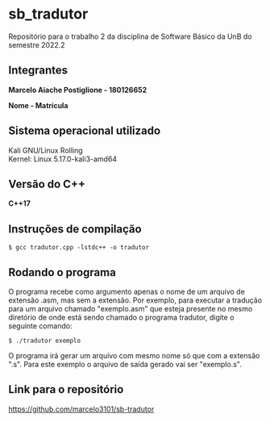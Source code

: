 # sb_tradutor
Repositório para o trabalho 2 da disciplina de Software Básico da UnB do semestre 2022.2

## Integrantes
**Marcelo Aiache Postiglione - 180126652**

**Nome - Matrícula**

## Sistema operacional utilizado
Kali GNU/Linux Rolling          
Kernel: Linux 5.17.0-kali3-amd64

## Versão do C++
**C++17**

## Instruções de compilação
```
$ gcc tradutor.cpp -lstdc++ -o tradutor 
```

## Rodando o programa
O programa recebe como argumento apenas o nome de um arquivo de extensão .asm, mas sem a extensão. Por exemplo, para executar a tradução para um arquivo chamado "exemplo.asm" que esteja presente no mesmo diretório de onde está sendo chamado o programa tradutor, digite o seguinte comando:

```
$ ./tradutor exemplo
```

O programa irá gerar um arquivo com mesmo nome só que com a extensão ".s". Para este exemplo o arquivo de saída gerado vai ser "exemplo.s".

## Link para o repositório

https://github.com/marcelo3101/sb-tradutor
